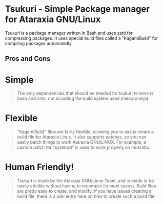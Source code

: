 # Tsukuri - Simple Package manager for Ataraxia GNU/Linux

Tsukuri is a package manager written in Bash and uses zstd for compressing packages. It uses special build files called a "KagamiBuild" for compiling packages
automatedly.

## Pros and Cons


# Simple


> The only dependencies that should be needed for tsukuri to work is bash and zstd, not including the build system used (meson/ninja).


# Flexible

> "KagamiBuild" files are fairly flexible, allowing you to easily create a build file for Ataraxia Linux. It also supports patches, so you can easily patch things to work
Ataraxia GNU/LINUX. For example, a custom patch for "systemd" is used to work properly on musl libc.


# Human Friendly!

> Tsukuri is made by the Ataraxia GNU/Linux Team, and is made to be easily editible without having to recompile (in most cases). Build files are pretty easy to create,
and modify. If you have issues creating a build file, there is a wiki entry here on how to create such a build file!
